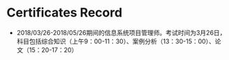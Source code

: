 # Certificates Record
* 2018/03/26-2018/05/26期间的信息系统项目管理师。考试时间为3月26日，科目包括综合知识（上午9：00-11：30）、案例分析（13：30-15：00）、论文（15：20-17：20）
